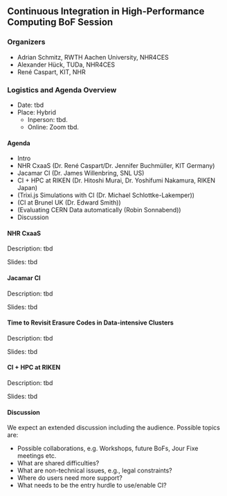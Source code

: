 ## Continuous Integration in High-Performance Computing BoF Session

### Organizers
* Adrian Schmitz, RWTH Aachen University, NHR4CES
* Alexander Hück, TUDa, NHR4CES
* René Caspart, KIT, NHR

### Logistics and Agenda Overview

* Date: tbd
* Place: Hybrid
  * Inperson: tbd.
  * Online: Zoom tbd.

#### Agenda

- Intro
- NHR CxaaS (Dr. René Caspart/Dr. Jennifer Buchmüller, KIT Germany)
- Jacamar CI (Dr. James Willenbring, SNL US)
- CI + HPC at RIKEN (Dr. Hitoshi Murai, Dr. Yoshifumi Nakamura, RIKEN Japan)
- (Trixi.js Simulations with CI (Dr. Michael Schlottke-Lakemper))
- (CI at Brunel UK (Dr. Edward Smith))
- (Evaluating CERN Data automatically (Robin Sonnabend))
- Discussion


#### NHR CxaaS
Description: tbd

Slides: tbd

#### Jacamar CI 
Description: tbd

Slides: tbd

#### Time to Revisit Erasure Codes in Data-intensive Clusters
Description: tbd

Slides: tbd

#### CI + HPC at RIKEN
Description: tbd

Slides: tbd

#### Discussion
We expect an extended discussion including the audience. Possible topics are:
- Possible collaborations, e.g. Workshops, future BoFs, Jour Fixe meetings etc.
- What are shared difficulties?
- What are non-technical issues, e.g., legal constraints?  
- Where do users need more support?
- What needs to be the entry hurdle to use/enable CI?


